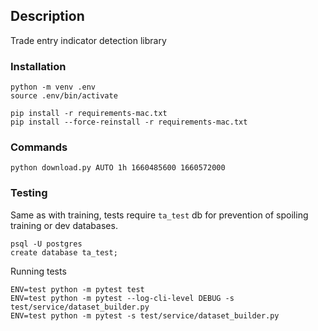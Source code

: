## Description

Trade entry indicator detection library 

### Installation

```
python -m venv .env
source .env/bin/activate

pip install -r requirements-mac.txt
pip install --force-reinstall -r requirements-mac.txt
```

### Commands

```
python download.py AUTO 1h 1660485600 1660572000
```


### Testing

Same as with training, tests require `ta_test` db for prevention of spoiling training or dev databases.

```
psql -U postgres
create database ta_test;
``` 

Running tests

```
ENV=test python -m pytest test
ENV=test python -m pytest --log-cli-level DEBUG -s test/service/dataset_builder.py
ENV=test python -m pytest -s test/service/dataset_builder.py

```